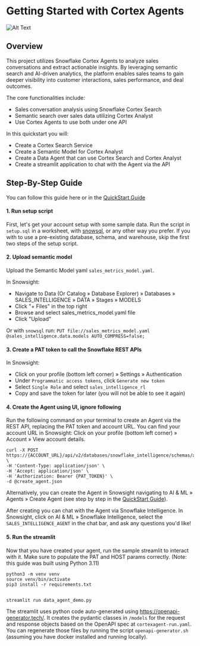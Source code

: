 # Getting Started with Cortex Agents

![Alt Text](./agent_demo_video.gif)

## Overview
This project utilizes Snowflake Cortex Agents to analyze sales conversations and extract actionable insights. 
By leveraging semantic search and AI-driven analytics, the platform enables sales teams to gain deeper visibility into 
customer interactions, sales performance, and deal outcomes.

The core functionalities include:

- Sales conversation analysis using Snowflake Cortex Search
- Semantic search over sales data utilizing Cortex Analyst
- Use Cortex Agents to use both under one API

In this quickstart you will:
- Create a Cortex Search Service
- Create a Semantic Model for Cortex Analyst
- Create a Data Agent that can use Cortex Search and Cortex Analyst
- Create a streamlit application to chat with the Agent via the API

## Step-By-Step Guide
You can follow this guide here or in the [QuickStart Guide](https://quickstarts.snowflake.com/guide/getting_started_with_cortex_agents/index.html#0)

#### 1. Run setup script
First, let's get your account setup with some sample data. Run the script in `setup.sql` in a worksheet, with 
[snowsql](https://docs.snowflake.com/en/user-guide/snowsql), or any other way you prefer.
If you with to use a pre-existing database, schema, and warehouse, skip the first two steps of the setup script.

#### 2. Upload semantic model
Upload the Semantic Model yaml `sales_metrics_model.yaml`.

In Snowsight:
- Navigate to Data (Or Catalog » Database Explorer) » Databases » SALES_INTELLIGENCE » DATA » Stages » MODELS
- Click "+ Files" in the top right
- Browse and select sales_metrics_model.yaml file
- Click "Upload"

Or with `snowsql` run: `PUT file://sales_metrics_model.yaml @sales_intelligence.data.models AUTO_COMPRESS=false;`

#### 3. Create a PAT token to call the Snowflake REST APIs
In Snowsight:
- Click on your profile (bottom left corner) » Settings » Authentication
- Under `Programmatic access tokens`, click `Generate new token`
- Select `Single Role` and select `sales_intelligence_rl`
- Copy and save the token for later (you will not be able to see it again)

#### 4. Create the Agent using UI, ignore following
Run the following command on your terminal to create an Agent via the REST API, replacing the PAT token and account URL.
You can find your account URL in Snowsight: Click on your profile (bottom left corner) » Account » View account details.
```
curl -X POST https://{ACCOUNT_URL}/api/v2/databases/snowflake_intelligence/schemas/agents/agents \
-H 'Content-Type: application/json' \
-H 'Accept: application/json' \
-H 'Authorization: Bearer {PAT_TOKEN}' \
-d @create_agent.json
```

Alternatively, you can create the Agent in Snowsight navigating to AI & ML » Agents » Create Agent (see step by step 
in the [QuickStart Guide](https://quickstarts.snowflake.com/guide/getting_started_with_cortex_agents/index.html?index=..%2F..index#3)).

After creating you can chat with the Agent via Snowflake Intelligence.
In Snowsight, click on AI & ML » Snowflake Intelligence, select the `SALES_INTELLIGENCE_AGENT` in the chat bar, and ask
any questions you'd like!

#### 5. Run the streamlit
Now that you have created your agent, run the sample streamlit to interact with it.
Make sure to populate the PAT and HOST params correctly.
(Note: this guide was built using Python 3.11)

```
python3 -m venv venv
source venv/bin/activate
pip3 install -r requirements.txt


streamlit run data_agent_demo.py
```

The streamlit uses python code auto-generated using https://openapi-generator.tech/. It creates the pydantic classes in
`/models` for the request and response objects based on the OpenAPI spec at `cortexagent-run.yaml`. You can regenerate
those files by running the script `openapi-generator.sh` (assuming you have docker installed and running locally).
